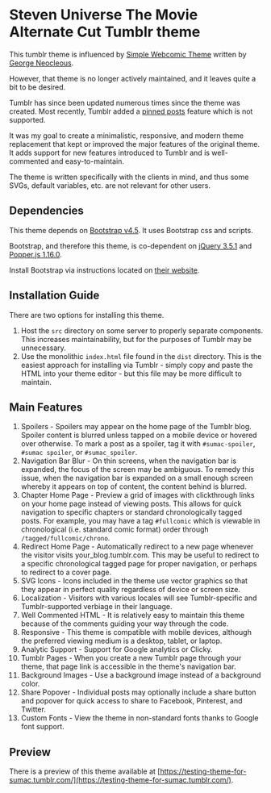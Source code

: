 # Steven Universe The Movie Alternate Cut Tumblr theme

This tumblr theme is influenced by [Simple Webcomic Theme](https://github.com/geoneo1/SimpleWebcomicTheme) written by [George Neocleous](https://github.com/geoneo1).

However, that theme is no longer actively maintained, and it leaves quite a bit to be desired.

Tumblr has since been updated numerous times since the theme was created. Most recently, Tumblr added a [pinned posts](https://tumblr.zendesk.com/hc/en-us/articles/360047994014-Pinned-posts) feature which is not supported.

It was my goal to create a minimalistic, responsive, and modern theme replacement that kept or improved the major features of the original theme. It adds support for new features introduced to Tumblr and is well-commented and easy-to-maintain.

The theme is written specifically with the clients in mind, and thus some SVGs, default variables, etc. are not relevant for other users.

## Dependencies

This theme depends on [Bootstrap v4.5](https://github.com/twbs/bootstrap/tree/v4.5.0). It uses Bootstrap css and scripts. 

Bootstrap, and therefore this theme, is co-dependent on [jQuery 3.5.1](https://github.com/jquery/jquery/tree/3.5.1) and [Popper.js 1.16.0](https://github.com/popperjs/popper-core/tree/v1.16.0).

Install Bootstrap via instructions located on [their website](https://getbootstrap.com/).

## Installation Guide

There are two options for installing this theme.

1. Host the `src` directory on some server to properly separate components. This increases maintainability, but for the purposes of Tumblr may be unnecessary.
1. Use the monolithic `index.html` file found in the `dist` directory. This is the easiest approach for installing via Tumblr - simply copy and paste the HTML into your theme editor - but this file may be more difficult to maintain.

## Main Features

1. Spoilers - Spoilers may appear on the home page of the Tumblr blog. Spoiler content is blurred unless tapped on a mobile device or hovered over otherwise. To mark a post as a spoiler, tag it with `#sumac-spoiler`, `#sumac spoiler`, or `#sumac_spoiler`.
1. Navigation Bar Blur - On thin screens, when the navigation bar is expanded, the focus of the screen may be ambiguous. To remedy this issue, when the navigation bar is expanded on a small enough screen whereby it appears on top of content, the content behind is blurred.
1. Chapter Home Page - Preview a grid of images with clickthrough links on your home page instead of viewing posts. This allows for quick navigation to specific chapters or standard chronologically tagged posts. For example, you may have a tag `#fullcomic` which is viewable in chronological (i.e. standard comic format) order through `/tagged/fullcomic/chrono`.
1. Redirect Home Page - Automatically redirect to a new page whenever the visitor visits your_blog.tumblr.com. This may be useful to redirect to a specific chronological tagged page for proper navigation, or perhaps to redirect to a cover page.
1. SVG Icons - Icons included in the theme use vector graphics so that they appear in perfect quality regardless of device or screen size.
1. Localization - Visitors with various locales will see Tumblr-specific and Tumblr-supported verbiage in their language.
1. Well Commented HTML - It is relatively easy to maintain this theme because of the comments guiding your way through the code.
1. Responsive - This theme is compatible with mobile devices, although the preferred viewing medium is a desktop, tablet, or laptop.
1. Analytic Support - Support for Google analytics or Clicky.
1. Tumblr Pages - When you create a new Tumblr page through your theme, that page link is accessible in the theme's navigation bar.
1. Background Images - Use a background image instead of a background color.
1. Share Popover - Individual posts may optionally include a share button and popover for quick access to share to Facebook, Pinterest, and Twitter.
1. Custom Fonts - View the theme in non-standard fonts thanks to Google font support.

## Preview

There is a preview of this theme available at [https://testing-theme-for-sumac.tumblr.com/](https://testing-theme-for-sumac.tumblr.com/).
